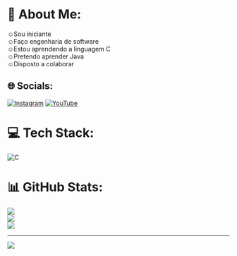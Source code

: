 # 💫 About Me:
☺Sou iniciante<br>☺Faço engenharia de software<br>☺Estou aprendendo a linguagem C<br>☺Pretendo aprender Java<br>☺Disposto a colaborar


## 🌐 Socials:
[![Instagram](https://img.shields.io/badge/Instagram-%23E4405F.svg?logo=Instagram&logoColor=white)](https://instagram.com/eduardo_v.silva) [![YouTube](https://img.shields.io/badge/YouTube-%23FF0000.svg?logo=YouTube&logoColor=white)](https://youtube.com/@3dv586) 

# 💻 Tech Stack:
![C](https://img.shields.io/badge/c-%2300599C.svg?style=for-the-badge&logo=c&logoColor=white)
# 📊 GitHub Stats:
![](https://github-readme-stats.vercel.app/api?username=3DV5&theme=highcontrast&hide_border=false&include_all_commits=false&count_private=false)<br/>
![](https://github-readme-streak-stats.herokuapp.com/?user=3DV5&theme=highcontrast&hide_border=false)<br/>
![](https://github-readme-stats.vercel.app/api/top-langs/?username=3DV5&theme=highcontrast&hide_border=false&include_all_commits=false&count_private=false&layout=compact)

---
[![](https://visitcount.itsvg.in/api?id=3DV5&icon=2&color=4)](https://visitcount.itsvg.in)

<!-- Proudly created with GPRM ( https://gprm.itsvg.in ) -->
